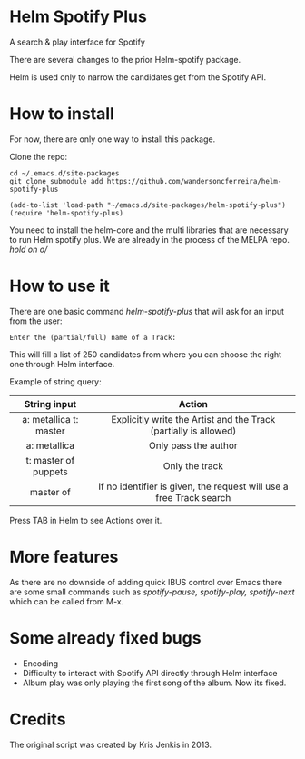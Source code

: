# Helm Spotify Plus
A search & play interface for Spotify

There are several changes to the prior Helm-spotify package. 

Helm is used only to narrow the candidates get from the Spotify API.


# How to install
For now, there are only one way to install this package.

Clone the repo:
```emacs-lisp
cd ~/.emacs.d/site-packages
git clone submodule add https://github.com/wandersoncferreira/helm-spotify-plus
```
``` emacs-lisp
(add-to-list 'load-path "~/emacs.d/site-packages/helm-spotify-plus")
(require 'helm-spotify-plus)
```

You need to install the helm-core and the multi libraries that are necessary to run Helm spotify plus.
We are already in the process of the MELPA repo. *hold on o/*

# How to use it

There are one basic command *helm-spotify-plus* that will ask for an input from the user:

```shell
Enter the (partial/full) name of a Track:
```

This will fill a list of 250 candidates from where you can choose the right one through Helm interface. 


Example of string query:

| String input           | Action                                                          |
|:----------------------:|:---------------------------------------------------------------:|
| a: metallica t: master | Explicitly write the Artist and the Track (partially is allowed)|
| a: metallica           | Only pass the author                                            |
| t: master of puppets   | Only the track                                                  |
| master of              | If no identifier is given, the request will use a free Track search|

Press TAB in Helm to see Actions over it.

# More features

As there are no downside of adding quick IBUS control over Emacs there are some small commands such as *spotify-pause, spotify-play, spotify-next* which can be called from M-x.

# Some already fixed bugs
+ Encoding
+ Difficulty to interact with Spotify API directly through Helm interface
+ Album play was only playing the first song of the album. Now its fixed.

# Credits

The original script was created by Kris Jenkis in 2013.



